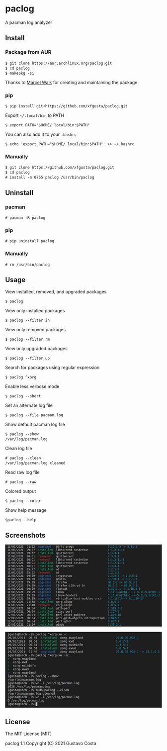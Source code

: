 # paclog

A pacman log analyzer

## Install

### Package from AUR

```
$ git clone https://aur.archlinux.org/paclog.git
$ cd paclog
$ makepkg -si
```

Thanks to [Marcel Walk](https://github.com/MarcelWalk) for creating and maintaining the package.

### pip

```
$ pip install git+https://github.com/xfgusta/paclog.git
```

Export `~/.local/bin` to PATH

```
$ export PATH="$HOME/.local/bin:$PATH"
```

You can also add it to your `.bashrc`

```
$ echo 'export PATH="$HOME/.local/bin:$PATH"' >> ~/.bashrc
```

### Manually

```
$ git clone https://github.com/xfgusta/paclog.git
$ cd paclog
# install -m 0755 paclog /usr/bin/paclog
```

## Uninstall

### pacman

```
# pacman -R paclog
```

### pip

```
# pip uninstall paclog
```

### Manually

```
# rm /usr/bin/paclog
```

## Usage

View installed, removed, and upgraded packages

```
$ paclog
```

View only installed packages

```
$ paclog --filter in
```

View only removed packages

```
$ paclog --filter rm
```

View only upgraded packages

```
$ paclog --filter up
```

Search for packages using regular expression

```
$ paclog ^xorg
```

Enable less verbose mode

```
$ paclog --short
```

Set an alternate log file

```
$ paclog --file pacman.log
```

Show default pacman log file

```
$ paclog --show
/var/log/pacman.log
```

Clean log file

```
# paclog --clean
/var/log/pacman.log cleaned
```

Read raw log file

```
# paclog --raw
```

Colored output

```
$ paclog --color
```

Show help message

```
$paclog --help
```

## Screenshots

![](img/img-01.png?raw=true)

![](img/img-02.png?raw=true)

## License

The MIT License (MIT)

paclog 1.1 Copyright (C) 2021 Gustavo Costa